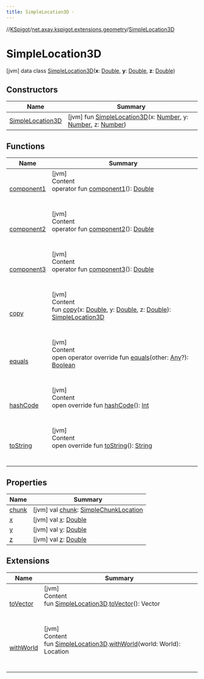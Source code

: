 ```yaml
---
title: SimpleLocation3D -
---
```

//[KSpigot](../../index.md)/[net.axay.kspigot.extensions.geometry](../index.md)/[SimpleLocation3D](index.md)



# SimpleLocation3D  
 [jvm] data class [SimpleLocation3D](index.md)(**x**: [Double](https://kotlinlang.org/api/latest/jvm/stdlib/kotlin/-double/index.html), **y**: [Double](https://kotlinlang.org/api/latest/jvm/stdlib/kotlin/-double/index.html), **z**: [Double](https://kotlinlang.org/api/latest/jvm/stdlib/kotlin/-double/index.html))   


## Constructors  
  
|  Name|  Summary| 
|---|---|
| [SimpleLocation3D](-simple-location3-d.md)|  [jvm] fun [SimpleLocation3D](-simple-location3-d.md)(x: [Number](https://kotlinlang.org/api/latest/jvm/stdlib/kotlin/-number/index.html), y: [Number](https://kotlinlang.org/api/latest/jvm/stdlib/kotlin/-number/index.html), z: [Number](https://kotlinlang.org/api/latest/jvm/stdlib/kotlin/-number/index.html))   <br>


## Functions  
  
|  Name|  Summary| 
|---|---|
| [component1](component1.md)| [jvm]  <br>Content  <br>operator fun [component1](component1.md)(): [Double](https://kotlinlang.org/api/latest/jvm/stdlib/kotlin/-double/index.html)  <br><br><br>
| [component2](component2.md)| [jvm]  <br>Content  <br>operator fun [component2](component2.md)(): [Double](https://kotlinlang.org/api/latest/jvm/stdlib/kotlin/-double/index.html)  <br><br><br>
| [component3](component3.md)| [jvm]  <br>Content  <br>operator fun [component3](component3.md)(): [Double](https://kotlinlang.org/api/latest/jvm/stdlib/kotlin/-double/index.html)  <br><br><br>
| [copy](copy.md)| [jvm]  <br>Content  <br>fun [copy](copy.md)(x: [Double](https://kotlinlang.org/api/latest/jvm/stdlib/kotlin/-double/index.html), y: [Double](https://kotlinlang.org/api/latest/jvm/stdlib/kotlin/-double/index.html), z: [Double](https://kotlinlang.org/api/latest/jvm/stdlib/kotlin/-double/index.html)): [SimpleLocation3D](index.md)  <br><br><br>
| [equals](../../net.axay.kspigot.utils/-registerable-command/index.md#kotlin/Any/equals/#kotlin.Any?/PointingToDeclaration/)| [jvm]  <br>Content  <br>open operator override fun [equals](../../net.axay.kspigot.utils/-registerable-command/index.md#kotlin/Any/equals/#kotlin.Any?/PointingToDeclaration/)(other: [Any](https://kotlinlang.org/api/latest/jvm/stdlib/kotlin/-any/index.html)?): [Boolean](https://kotlinlang.org/api/latest/jvm/stdlib/kotlin/-boolean/index.html)  <br><br><br>
| [hashCode](../../net.axay.kspigot.utils/-registerable-command/index.md#kotlin/Any/hashCode/#/PointingToDeclaration/)| [jvm]  <br>Content  <br>open override fun [hashCode](../../net.axay.kspigot.utils/-registerable-command/index.md#kotlin/Any/hashCode/#/PointingToDeclaration/)(): [Int](https://kotlinlang.org/api/latest/jvm/stdlib/kotlin/-int/index.html)  <br><br><br>
| [toString](../../net.axay.kspigot.utils/-registerable-command/index.md#kotlin/Any/toString/#/PointingToDeclaration/)| [jvm]  <br>Content  <br>open override fun [toString](../../net.axay.kspigot.utils/-registerable-command/index.md#kotlin/Any/toString/#/PointingToDeclaration/)(): [String](https://kotlinlang.org/api/latest/jvm/stdlib/kotlin/-string/index.html)  <br><br><br>


## Properties  
  
|  Name|  Summary| 
|---|---|
| [chunk](index.md#net.axay.kspigot.extensions.geometry/SimpleLocation3D/chunk/#/PointingToDeclaration/)|  [jvm] val [chunk](index.md#net.axay.kspigot.extensions.geometry/SimpleLocation3D/chunk/#/PointingToDeclaration/): [SimpleChunkLocation](../-simple-chunk-location/index.md)   <br>
| [x](index.md#net.axay.kspigot.extensions.geometry/SimpleLocation3D/x/#/PointingToDeclaration/)|  [jvm] val [x](index.md#net.axay.kspigot.extensions.geometry/SimpleLocation3D/x/#/PointingToDeclaration/): [Double](https://kotlinlang.org/api/latest/jvm/stdlib/kotlin/-double/index.html)   <br>
| [y](index.md#net.axay.kspigot.extensions.geometry/SimpleLocation3D/y/#/PointingToDeclaration/)|  [jvm] val [y](index.md#net.axay.kspigot.extensions.geometry/SimpleLocation3D/y/#/PointingToDeclaration/): [Double](https://kotlinlang.org/api/latest/jvm/stdlib/kotlin/-double/index.html)   <br>
| [z](index.md#net.axay.kspigot.extensions.geometry/SimpleLocation3D/z/#/PointingToDeclaration/)|  [jvm] val [z](index.md#net.axay.kspigot.extensions.geometry/SimpleLocation3D/z/#/PointingToDeclaration/): [Double](https://kotlinlang.org/api/latest/jvm/stdlib/kotlin/-double/index.html)   <br>


## Extensions  
  
|  Name|  Summary| 
|---|---|
| [toVector](../to-vector.md)| [jvm]  <br>Content  <br>fun [SimpleLocation3D](index.md).[toVector](../to-vector.md)(): Vector  <br><br><br>
| [withWorld](../with-world.md)| [jvm]  <br>Content  <br>fun [SimpleLocation3D](index.md).[withWorld](../with-world.md)(world: World): Location  <br><br><br>

